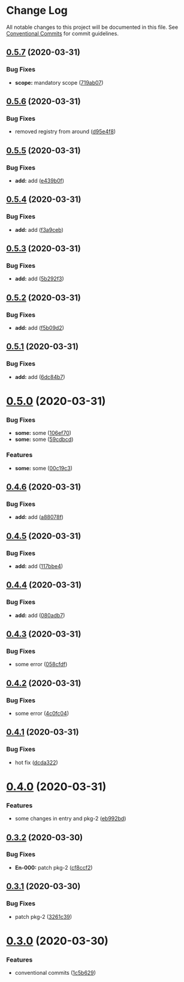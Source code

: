 # Change Log

All notable changes to this project will be documented in this file.
See [Conventional Commits](https://conventionalcommits.org) for commit guidelines.

## [0.5.7](https://github.com/recreateideas/lerna-monorepo/compare/@recreateideas/pkg-2@0.5.6...@recreateideas/pkg-2@0.5.7) (2020-03-31)


### Bug Fixes

* **scope:** mandatory scope ([719ab07](https://github.com/recreateideas/lerna-monorepo/commit/719ab07ef64ffb2e377621c8d3739c918d334bd7))





## [0.5.6](https://github.com/recreateideas/lerna-monorepo/compare/@recreateideas/pkg-2@0.5.5...@recreateideas/pkg-2@0.5.6) (2020-03-31)


### Bug Fixes

* removed registry from around ([d95e4f8](https://github.com/recreateideas/lerna-monorepo/commit/d95e4f88797dc9388fc89f03324604a5dd46f984))





## [0.5.5](https://github.com/recreateideas/lerna-monorepo/compare/@recreateideas/pkg-2@0.5.4...@recreateideas/pkg-2@0.5.5) (2020-03-31)


### Bug Fixes

* **add:** add ([e439b0f](https://github.com/recreateideas/lerna-monorepo/commit/e439b0fb7ee7f1bcdfef1adb56eac2a35fd07d26))





## [0.5.4](https://github.com/recreateideas/lerna-monorepo/compare/@recreateideas/pkg-2@0.5.3...@recreateideas/pkg-2@0.5.4) (2020-03-31)


### Bug Fixes

* **add:** add ([f3a9ceb](https://github.com/recreateideas/lerna-monorepo/commit/f3a9ceb363874355ae4b660ff9d07e1da9e85a95))





## [0.5.3](https://github.com/recreateideas/lerna-monorepo/compare/@recreateideas/pkg-2@0.5.2...@recreateideas/pkg-2@0.5.3) (2020-03-31)


### Bug Fixes

* **add:** add ([5b292f3](https://github.com/recreateideas/lerna-monorepo/commit/5b292f3414815e52fbc6472dccbbc1616443023e))





## [0.5.2](https://github.com/recreateideas/lerna-monorepo/compare/@recreateideas/pkg-2@0.5.1...@recreateideas/pkg-2@0.5.2) (2020-03-31)


### Bug Fixes

* **add:** add ([f5b09d2](https://github.com/recreateideas/lerna-monorepo/commit/f5b09d28908a0619bcc2b32603651f336bb36abf))





## [0.5.1](https://github.com/recreateideas/lerna-monorepo/compare/@recreateideas/pkg-2@0.5.0...@recreateideas/pkg-2@0.5.1) (2020-03-31)


### Bug Fixes

* **add:** add ([6dc84b7](https://github.com/recreateideas/lerna-monorepo/commit/6dc84b7dd186e7557725a1bfb3b61914b6fa0473))





# [0.5.0](https://github.com/recreateideas/lerna-monorepo/compare/@recreateideas/pkg-2@0.4.6...@recreateideas/pkg-2@0.5.0) (2020-03-31)


### Bug Fixes

* **some:** some ([106ef70](https://github.com/recreateideas/lerna-monorepo/commit/106ef706c08e568ea26cad0c4797f42fd5c91afb))
* **some:** some ([59cdbcd](https://github.com/recreateideas/lerna-monorepo/commit/59cdbcd501ca3558d5e2843fbdc99891065929f0))


### Features

* **some:** some ([00c19c3](https://github.com/recreateideas/lerna-monorepo/commit/00c19c366e6dee6567e3a051ec4b9d0bbc2f9b24))





## [0.4.6](https://github.com/recreateideas/lerna-monorepo/compare/@recreateideas/pkg-2@0.4.5...@recreateideas/pkg-2@0.4.6) (2020-03-31)


### Bug Fixes

* **add:** add ([a88078f](https://github.com/recreateideas/lerna-monorepo/commit/a88078f971f42b8184d3f9e21650df4bdd52fad1))





## [0.4.5](https://github.com/recreateideas/lerna-monorepo/compare/@recreateideas/pkg-2@0.4.4...@recreateideas/pkg-2@0.4.5) (2020-03-31)


### Bug Fixes

* **add:** add ([117bbe4](https://github.com/recreateideas/lerna-monorepo/commit/117bbe461a7ec591606c8141e9783fc188583fd6))





## [0.4.4](https://github.com/recreateideas/lerna-monorepo/compare/@recreateideas/pkg-2@0.4.3...@recreateideas/pkg-2@0.4.4) (2020-03-31)


### Bug Fixes

* **add:** add ([080adb7](https://github.com/recreateideas/lerna-monorepo/commit/080adb72f5c0c9b130ab121d25ac911e7168a2a1))





## [0.4.3](https://github.com/recreateideas/lerna-monorepo/compare/@recreateideas/pkg-2@0.4.2...@recreateideas/pkg-2@0.4.3) (2020-03-31)


### Bug Fixes

* some error ([058cfdf](https://github.com/recreateideas/lerna-monorepo/commit/058cfdf8e9a35ad10d0ebf4ba2ec5210a0449bc6))





## [0.4.2](https://github.com/recreateideas/lerna-monorepo/compare/@recreateideas/pkg-2@0.4.1...@recreateideas/pkg-2@0.4.2) (2020-03-31)


### Bug Fixes

* some error ([4c0fc04](https://github.com/recreateideas/lerna-monorepo/commit/4c0fc04c320df2b601cbee1ace92fd60df605f2d))





## [0.4.1](https://github.com/recreateideas/lerna-monorepo/compare/@recreateideas/pkg-2@0.4.0...@recreateideas/pkg-2@0.4.1) (2020-03-31)


### Bug Fixes

* hot fix ([dcda322](https://github.com/recreateideas/lerna-monorepo/commit/dcda32270c6be528f24812b394b93725ebc29ad2))





# [0.4.0](https://github.com/recreateideas/lerna-monorepo/compare/@recreateideas/pkg-2@0.3.2...@recreateideas/pkg-2@0.4.0) (2020-03-31)


### Features

* some changes in entry and pkg-2 ([eb992bd](https://github.com/recreateideas/lerna-monorepo/commit/eb992bda6d7cdc5adb6ba176b23548af7469484d))





## [0.3.2](https://github.com/recreateideas/lerna-monorepo/compare/@recreateideas/pkg-2@0.3.1...@recreateideas/pkg-2@0.3.2) (2020-03-30)


### Bug Fixes

* **En-000:** patch pkg-2 ([cf8ccf2](https://github.com/recreateideas/lerna-monorepo/commit/cf8ccf2e808214c038d66ef1d8d94fb48bb0670f))





## [0.3.1](https://github.com/recreateideas/lerna-monorepo/compare/@recreateideas/pkg-2@0.3.0...@recreateideas/pkg-2@0.3.1) (2020-03-30)


### Bug Fixes

* patch pkg-2 ([3261c39](https://github.com/recreateideas/lerna-monorepo/commit/3261c393303c8e5d5256565b688859ad21413488))





# [0.3.0](https://github.com/recreateideas/lerna-monorepo/compare/@recreateideas/pkg-2@0.2.2...@recreateideas/pkg-2@0.3.0) (2020-03-30)


### Features

* conventional commits ([1c5b629](https://github.com/recreateideas/lerna-monorepo/commit/1c5b62941da000012bffd39c4d3111701fcafcd3))
